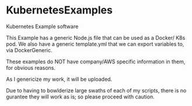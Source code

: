# KubernetesExamples
Kubernetes Example software

This Example has a generic Node.js file that can be used as a Docker/ K8s pod.  We also have a generic template.yml that we can export variables to, via DockerGeneric.

These examples do NOT have company/AWS specific information in them, for obvious reasons.

As I genericize my work, it will be uploaded.

Due to having to bowlderize large swaths of each of my scripts, there is no gurantee they will work as is; so please proceed with caution.